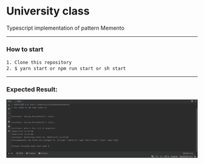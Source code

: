 # University class
Typescript implementation of pattern Memento

---
### How to start

````
1. Clone this repository
2. $ yarn start or npm run start or sh start 
````
------

### Expected Result:

![illustration](app.png)
